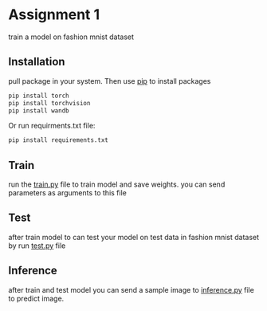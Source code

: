 # Assignment 1

train a model on fashion mnist dataset

## Installation
pull package in your system.
Then use [pip](https://pip.pypa.io/en/stable/) to install packages

```bash
pip install torch
pip install torchvision
pip install wandb
```

Or run requirments.txt file:
```bash
pip install requirements.txt
```
## Train

run the 
[train.py](https://pip.pypa.io/en/stable/) file to train model and save weights. you can send parameters as arguments to this file

## Test
after train model to can test your model on test data in fashion mnist dataset by run [test.py](https://pip.pypa.io/en/stable/) file

## Inference
after train and test model you can send a sample image to [inference.py](https://pip.pypa.io/en/stable/) file to predict image.
